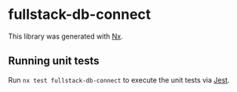 # fullstack-db-connect

This library was generated with [Nx](https://nx.dev).

## Running unit tests

Run `nx test fullstack-db-connect` to execute the unit tests via [Jest](https://jestjs.io).
